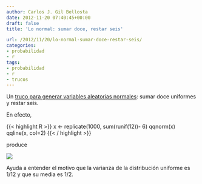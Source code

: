 ```yaml
---
author: Carlos J. Gil Bellosta
date: 2012-11-20 07:40:45+00:00
draft: false
title: 'Lo normal: sumar doce, restar seis'

url: /2012/11/20/lo-normal-sumar-doce-restar-seis/
categories:
- probabilidad
- r
tags:
- probabilidad
- r
- trucos
---
```


Un [truco para generar variables aleatorias normales](http://www.johndcook.com/blog/2009/02/12/sums-of-uniform-random-values/): sumar doce uniformes y restar seis.

En efecto,

{{< highlight R >}}
x <- replicate(1000, sum(runif(12))- 6)
qqnorm(x)
qqline(x, col=2)
{{< / highlight >}}

produce

[![](/wp-uploads/2012/11/qqnorm.png#center)
](/wp-uploads/2012/11/qqnorm.png#center)

Ayuda a entender el motivo que la varianza de la distribución uniforme es 1/12 y que su media es 1/2.
